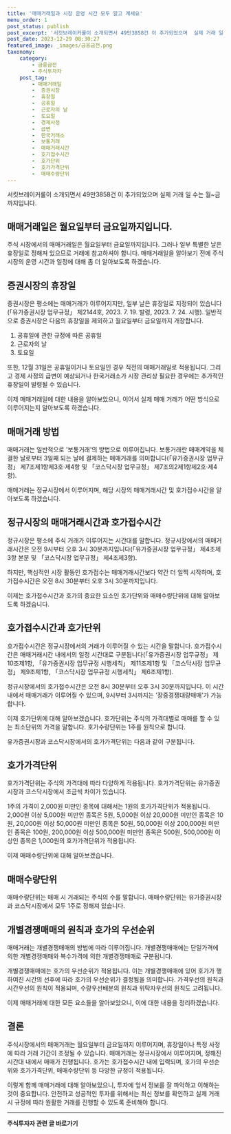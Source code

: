 ```yaml
---
title: '매매거래일과 시장 운영 시간 모두 알고 계세요'
menu_order: 1
post_status: publish
post_excerpt: '서킷브레이커룰이 소개되면서 49만3858건 이 추가되었으며  실제 거래 일 수는 월 금까지입니다.'
post_date: 2023-12-29 08:30:27
featured_image: _images/금융금전.png
taxonomy:
    category:
        - 금융금전
        - 주식투자자
    post_tag:
        - 매매거래일
        -  증권시장
        -  휴장일
        -  공휴일
        -  근로자의 날
        -  토요일
        -  경제사정
        -  급변
        -  한국거래소
        -  보통거래
        -  매매거래시간
        -  호가접수시간
        -  호가단위
        -  호가가격단위
        -  매매수량단위
---
```



서킷브레이커룰이 소개되면서 49만3858건 이 추가되었으며  실제 거래 일 수는 월~금까지입니다.


## 매매거래일은 월요일부터 금요일까지입니다.

주식 시장에서의 매매거래일은 월요일부터 금요일까지입니다. 그러나 일부 특별한 날은 휴장일로 정해져 있으므로 거래에 참고하셔야 합니다. 매매거래일을 알아보기 전에 주식 시장의 운영 시간과 일정에 대해 좀 더 알아보도록 하겠습니다.

## 증권시장의 휴장일

증권시장은 평소에는 매매거래가 이루어지지만, 일부 날은 휴장일로 지정되어 있습니다(「유가증권시장 업무규정」 제2144호, 2023. 7. 19. 발령, 2023. 7. 24. 시행). 일반적으로 증권시장은 다음의 휴장일을 제외하고 월요일부터 금요일까지 개장합니다.

1. 공휴일에 관한 규정에 따른 공휴일
2. 근로자의 날
3. 토요일

또한, 12월 31일은 공휴일이거나 토요일인 경우 직전의 매매거래일로 적용됩니다. 그리고 경제 사정의 급변이 예상되거나 한국거래소가 시장 관리상 필요한 경우에는 추가적인 휴장일이 발령될 수 있습니다.

이제 매매거래일에 대한 내용을 알아보았으니, 이어서 실제 매매 거래가 어떤 방식으로 이루어지는지 알아보도록 하겠습니다.

## 매매거래 방법

매매거래는 일반적으로 '보통거래'의 방법으로 이루어집니다. 보통거래란 매매계약을 체결한 날로부터 3일째 되는 날에 결제하는 매매거래를 의미합니다(「유가증권시장 업무규정」 제7조제1항제3호·제4항 및 「코스닥시장 업무규정」 제7조의2제1항제2호·제4항).

매매거래는 정규시장에서 이루어지며, 해당 시장의 매매거래시간 및 호가접수시간을 알아보도록 하겠습니다.

## 정규시장의 매매거래시간과 호가접수시간

정규시장은 평소에 주식 거래가 이루어지는 시간대를 말합니다. 정규시장에서의 매매거래시간은 오전 9시부터 오후 3시 30분까지입니다(「유가증권시장 업무규정」 제4조제3항 본문 및 「코스닥시장 업무규정」 제4조제3항).

하지만, 핵심적인 시장 활동인 호가접수는 매매거래시간보다 약간 더 일찍 시작하며, 호가접수시간은 오전 8시 30분부터 오후 3시 30분까지입니다.

이제는 호가접수시간과 호가의 중요한 요소인 호가단위와 매매수량단위에 대해 알아보도록 하겠습니다.

## 호가접수시간과 호가단위

호가접수시간은 정규시장에서의 거래가 이루어질 수 있는 시간을 말합니다. 호가접수시간은 매매거래시간 내에서의 일정 시간대로 구분됩니다(「유가증권시장 업무규정」 제10조제1항, 「유가증권시장 업무규정 시행세칙」 제11조제1항 및 「코스닥시장 업무규정」 제9조제1항, 「코스닥시장 업무규정 시행세칙」 제6조제1항).

정규시장에서의 호가접수시간은 오전 8시 30분부터 오후 3시 30분까지입니다. 이 시간 내에서 매매거래가 이루어질 수 있으며, 9시부터 3시까지는 '장중경쟁대량매매'가 가능합니다.

이제 호가단위에 대해 알아보겠습니다. 호가단위는 주식의 가격대별로 매매를 할 수 있는 최소단위의 가격을 말합니다. 호가수량단위는 1주를 원칙으로 합니다.

유가증권시장과 코스닥시장에서의 호가가격단위는 다음과 같이 구분됩니다.

## 호가가격단위

호가가격단위는 주식의 가격대에 따라 다양하게 적용됩니다. 호가가격단위는 유가증권시장과 코스닥시장에서 조금씩 차이가 있습니다.

1주의 가격이 2,000원 미만인 종목에 대해서는 1원의 호가가격단위가 적용됩니다. 2,000원 이상 5,000원 미만인 종목은 5원, 5,000원 이상 20,000원 미만인 종목은 10원, 20,000원 이상 50,000원 미만인 종목은 50원, 50,000원 이상 200,000원 미만인 종목은 100원, 200,000원 이상 500,000원 미만인 종목은 500원, 500,000원 이상인 종목은 1,000원의 호가가격단위가 적용됩니다.

이제 매매수량단위에 대해 알아보겠습니다.

## 매매수량단위

매매수량단위는 매매 시 거래되는 주식의 수를 말합니다. 매매수량단위는 유가증권시장과 코스닥시장에서 모두 1주로 정해져 있습니다.

## 개별경쟁매매의 원칙과 호가의 우선순위

매매거래는 개별경쟁매매의 방법에 따라 이루어집니다. 개별경쟁매매에는 단일가격에 의한 개별경쟁매매와 복수가격에 의한 개별경쟁매매로 구분됩니다.

개별경쟁매매에는 호가의 우선순위가 적용됩니다. 이는 개별경쟁매매에 있어 호가가 행하여진 시간의 선후에 따라 호가의 우선순위가 결정됨을 의미합니다. 가격우선의 원칙과 시간우선의 원칙이 적용되며, 수량우선배분의 원칙과 위탁자우선의 원칙도 고려됩니다.

이제 매매거래에 대한 모든 요소들을 알아보았으니, 이에 대한 내용을 정리하겠습니다.

## 결론

주식시장에서의 매매거래는 월요일부터 금요일까지 이루어지며, 휴장일이나 특정 사정에 따라 거래 기간이 조정될 수 있습니다. 매매거래는 정규시장에서 이루어지며, 정해진 시간대 내에서 매매가 진행됩니다. 호가는 호가접수시간 내에 입력되며, 호가의 우선순위와 호가가격단위, 매매수량단위 등 다양한 규정이 적용됩니다.

이렇게 함께 매매거래에 대해 알아보았으니, 투자에 앞서 정보를 잘 파악하고 이해하는 것이 중요합니다. 안전하고 성공적인 투자를 위해서는 최신 정보를 확인하고 실제 거래 시 규정에 따라 원활한 거래를 진행할 수 있도록 준비해야 합니다.
<!-- wp:separator -->
<hr class="wp-block-separator has-alpha-channel-opacity"/>
<!-- /wp:separator -->

<!-- wp:group {"backgroundColor":"base","layout":{"type":"constrained"}} -->
<div class="wp-block-group has-base-background-color has-background"><!-- wp:paragraph {"align":"center","fontSize":"medium"} -->
<p class="has-text-align-center has-large-font-size"><strong>주식투자자 관련 글 바로가기</strong></p>
<!-- /wp:paragraph -->


<!-- wp:latest-posts
{"categories":[{"id":15119,"count":19,"description":"","link":"https://uknowlaw.com/category/%ec%a3%bc%ec%8b%9d%ed%88%ac%ec%9e%90%ec%9e%90/","name":"주식투자자","slug":"주식투자자","taxonomy":"category","parent":0,"meta":[],"_links":{"self":[{"href":"https://uknowlaw.com/wp-json/wp/v2/categories/15119"}],"collection":[{"href":"https://uknowlaw.com/wp-json/wp/v2/categories"}],"about":[{"href":"https://uknowlaw.com/wp-json/wp/v2/taxonomies/category"}],"wp:post_type":[{"href":"https://uknowlaw.com/wp-json/wp/v2/posts?categories=15119"}],"curies":[{"name":"wp","href":"https://api.w.org/{rel}","templated":true}]}}],"postsToShow":100,"excerptLength":28,"postLayout":"grid","columns":2,"featuredImageAlign":"left","featuredImageSizeSlug":"large","fontSize":"small"} /--></div>
<!-- /wp:group -->